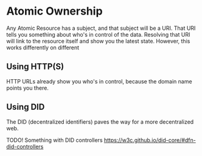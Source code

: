 # Atomic Ownership

Any Atomic Resource has a subject, and that subject will be a URI.
That URI tells you something about who's in control of the data.
Resolving that URI will link to the resource itself and show you the latest state.
However, this works differently on different

## Using HTTP(S)

HTTP URLs already show you who's in control, because the domain name points you there.

## Using DID

The DID (decentralized identifiers) paves the way for a more decentralized web.

TODO! Something with DID controllers https://w3c.github.io/did-core/#dfn-did-controllers
